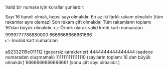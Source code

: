Valid bir numara için kurallar şunlardır:

Sayı 16 haneli olmalı, hepsi sayı olmalıdır.
En az iki farklı rakam olmalıdır (tüm rakamlar aynı olamaz)
Son rakam çift olmalıdır.
Tüm rakamların toplamı 16'dan büyük olmalıdır.
👉 Örnek olarak valid kredi kartı numaraları
<br/>
9999777788880000
6666666666661666<br/>
👉 Invalid kart numaraları

a92332119c011112 (geçersiz karakterler)
4444444444444444 (sadece numaradan oluşmamalı)
1111111111111110 (sayıların toplamı 16 dan büyük olmalıdır)
6666666666666661 (sonu çift sayı olmalıdır.)
